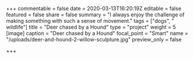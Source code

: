 +++
commentable = false
date = 2020-03-13T16:20:19Z
editable = false
featured = false
share = false
summary = "I always enjoy the challenge of making something with such a sense of movement."
tags = ["dogs", " wildlife"]
title = "Deer chased by a Hound"
type = "project"
weight = 5
[image]
caption = "Deer chased by a Hound"
focal_point = "Smart"
name = "/uploads/deer-and-hound-2-willow-sculpture.jpg"
preview_only = false

+++
